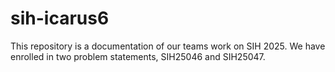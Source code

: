 # sih-icarus6
This repository is a documentation of our teams work on SIH 2025. We have enrolled in two problem statements, SIH25046 and SIH25047. 
